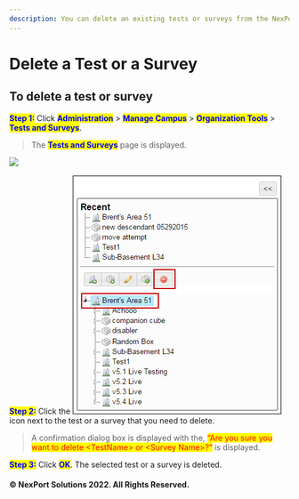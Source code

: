 ```yaml
---
description: You can delete an existing tests or surveys from the NexPort Campus.
---
```


# Delete a Test or a Survey

## **To delete a test or survey**

<mark style="color:blue;">**Step 1:**</mark> Click <mark style="color:blue;">**Administration**</mark> > <mark style="color:blue;">**Manage Campus**</mark> > <mark style="color:blue;">**Organization Tools**</mark> > <mark style="color:blue;">**Tests and Surveys**</mark>.

> The <mark style="color:blue;">**Tests and Surveys**</mark> page is displayed.

![](../../../../../.gitbook/assets/TestandSurvey\_Delete\_550x193.png)

<mark style="color:blue;">**Step 2:**</mark> Click the ![](<../../../../../.gitbook/assets/Delete (4).png>) icon next to the test or a survey that you need to delete.

> A confirmation dialog box is displayed with the, <mark style="color:red;background-color:yellow;">“Are you sure you want to delete \<TestName> or \<Survey Name>?”</mark> is displayed.

<mark style="color:blue;">**Step 3:**</mark> Click <mark style="color:blue;">**OK**</mark>. The selected test or a survey is deleted.

#### © NexPort Solutions 2022. All Rights Reserved.
